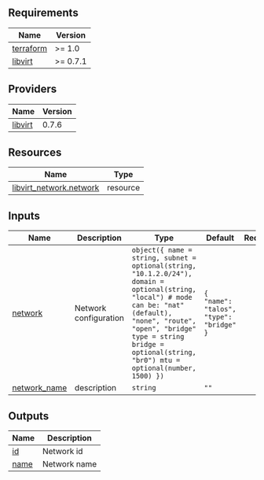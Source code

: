 <!-- BEGIN_TF_DOCS -->
## Requirements

| Name | Version |
|------|---------|
| <a name="requirement_terraform"></a> [terraform](#requirement\_terraform) | >= 1.0 |
| <a name="requirement_libvirt"></a> [libvirt](#requirement\_libvirt) | >= 0.7.1 |

## Providers

| Name | Version |
|------|---------|
| <a name="provider_libvirt"></a> [libvirt](#provider\_libvirt) | 0.7.6 |

## Resources

| Name | Type |
|------|------|
| [libvirt_network.network](https://registry.terraform.io/providers/dmacvicar/libvirt/latest/docs/resources/network) | resource |

## Inputs

| Name | Description | Type | Default | Required |
|------|-------------|------|---------|:--------:|
| <a name="input_network"></a> [network](#input\_network) | Network configuration | ```object({ name = string, subnet = optional(string, "10.1.2.0/24"), domain = optional(string, "local") # mode can be: "nat" (default), "none", "route", "open", "bridge" type = string bridge = optional(string, "br0") mtu = optional(number, 1500) })``` | ```{ "name": "talos", "type": "bridge" }``` | no |
| <a name="input_network_name"></a> [network\_name](#input\_network\_name) | description | `string` | `""` | no |

## Outputs

| Name | Description |
|------|-------------|
| <a name="output_id"></a> [id](#output\_id) | Network id |
| <a name="output_name"></a> [name](#output\_name) | Network name |
<!-- END_TF_DOCS -->
